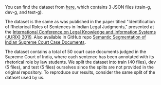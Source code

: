 You can find the dataset from [here](https://forms.gle/UVcXFLmEPWqBhR7E6), which contains 3 JSON files (train-g, dev-g, and test-g).

The dataset is the same as was published in the paper titled "Identification of Rhetorical Roles of Sentences in Indian Legal Judgments," presented at the [International Conference on Legal Knowledge and Information Systems (JURIX) 2019](https://jurix2019.oeg-upm.net/index.html). Also available in GitHub repo [Semantic Segmentation of Indian Supreme Court Case Documents](https://github.com/Law-AI/semantic-segmentation).

The dataset contains a total of 50 court case documents judged in the Supreme Court of India, where each sentence has been annotated with its rhetorical role by law students. We split the dataset into train (40 files), dev (5 files), and test (5 files) ourselves since the splits are not provided in the original repository. To reproduce our results, consider the same split of the dataset used by us. 














